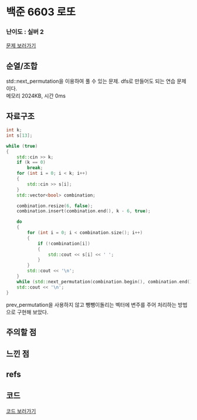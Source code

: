 # 백준 6603 로또
 
### 난이도 : 실버 2
[문제 보러가기](https://www.acmicpc.net/problem/6603)
  
## 순열/조합
std::next_permutation을 이용하여 풀 수 있는 문제. dfs로 만들어도 되는 연습 문제이다.  
메모리 	2024KB, 시간 0ms

## 자료구조
```c++
int k;
int s[13];

while (true)
{
	std::cin >> k;
	if (k == 0)
		break;
	for (int i = 0; i < k; i++)
	{
		std::cin >> s[i];
	}
	std::vector<bool> combination;

	combination.resize(6, false);
	combination.insert(combination.end(), k - 6, true);

	do
	{
		for (int i = 0; i < combination.size(); i++)
		{
			if (!combination[i])
			{
				std::cout << s[i] << ' ';
			}
		}
		std::cout << '\n';
	}
	while (std::next_permutation(combination.begin(), combination.end()));
	std::cout << '\n';
}
```

prev_permutation을 사용하지 않고 뺑뺑이돌리는 벡터에 변주를 주어 처리하는 방법으로 구현해 보았다.

## 주의할 점

## 느낀 점

## refs

## 코드
[코드 보러가기](./boj6603.cpp)
